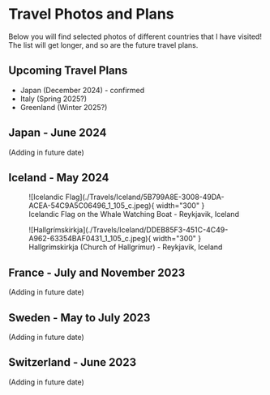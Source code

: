 # Travel Photos and Plans

Below you will find selected photos of different countries that I have visited! The list will get longer, and so are the future travel plans.

## Upcoming Travel Plans
 - Japan (December 2024) - confirmed
 - Italy (Spring 2025?)
 - Greenland (Winter 2025?)


## Japan - June 2024
(Adding in future date)

## Iceland - May 2024
<figure markdown="span">
  ![Icelandic Flag](./Travels/Iceland/5B799A8E-3008-49DA-ACEA-54C9A5C06496_1_105_c.jpeg){ width="300" }
  <figcaption>Icelandic Flag on the Whale Watching Boat - Reykjavik, Iceland</figcaption>
</figure>

<figure markdown="span">
  ![Hallgrímskirkja](./Travels/Iceland/DDEB85F3-451C-4C49-A962-63354BAF0431_1_105_c.jpeg){ width="300" }
  <figcaption>Hallgrímskirkja (Church of Hallgrímur) - Reykjavik, Iceland</figcaption>
</figure>

## France - July and November 2023
(Adding in future date)

## Sweden - May to July 2023
(Adding in future date)

## Switzerland - June 2023
(Adding in future date)

